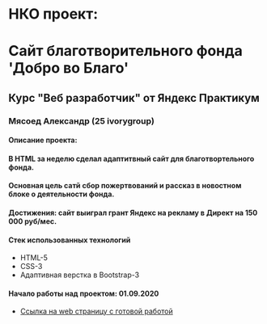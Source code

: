 # НКО проект: 
# Сайт благотворительного фонда 'Добро во Благо'

## Курс "Веб разработчик" от Яндекс Практикум

### Мясоед Александр (25 ivorygroup)

#### Описание проекта: 
#### В HTML за неделю сделал адаптитвный сайт для благотвортельного фонда. 
#### Основная цель сатй сбор пожертвований и рассказ в новостном блоке о деятельности фонда.

#### Достижения: сайт выиграл грант Яндекс на рекламу в Директ на 150 000 руб/мес.

#### Стек использованных технологий
* HTML-5
* CSS-3
* Адаптивная верстка в Bootstrap-3

#### Начало работы над проектом: 01.09.2020

* [Ссылка на web страницу с готовой работой](https://dvbfond.tilda.ws/)

